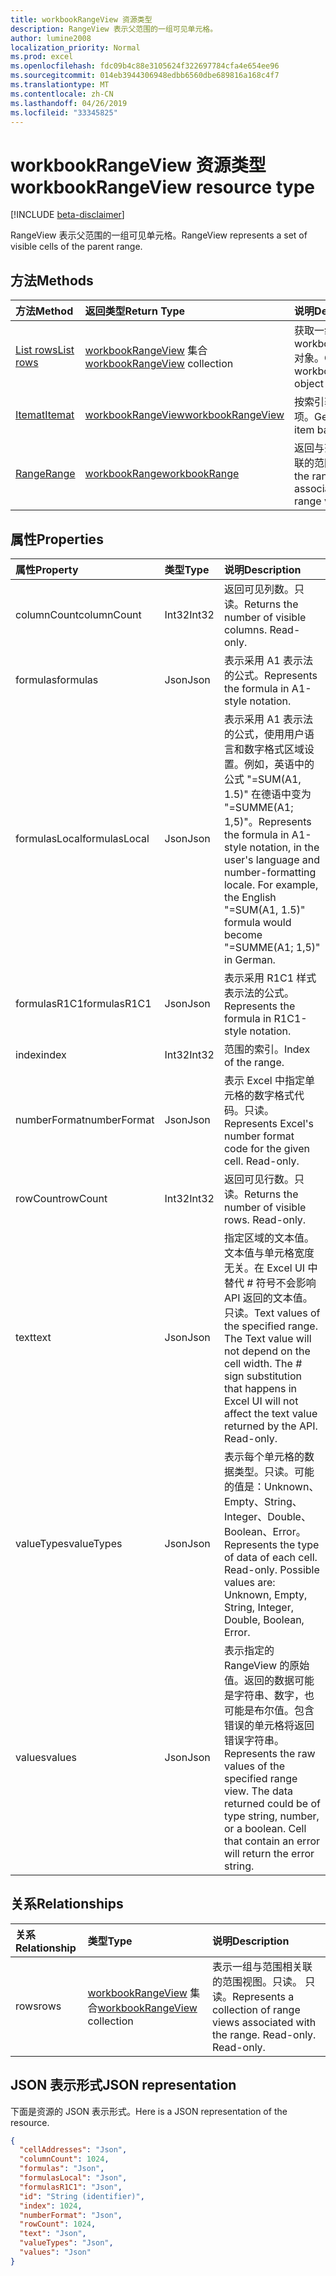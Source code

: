 ```yaml
---
title: workbookRangeView 资源类型
description: RangeView 表示父范围的一组可见单元格。
author: lumine2008
localization_priority: Normal
ms.prod: excel
ms.openlocfilehash: fdc09b4c88e3105624f322697784cfa4e654ee96
ms.sourcegitcommit: 014eb3944306948edbb6560dbe689816a168c4f7
ms.translationtype: MT
ms.contentlocale: zh-CN
ms.lasthandoff: 04/26/2019
ms.locfileid: "33345825"
---
```

# <a name="workbookrangeview-resource-type"></a><span data-ttu-id="9f073-103">workbookRangeView 资源类型</span><span class="sxs-lookup"><span data-stu-id="9f073-103">workbookRangeView resource type</span></span>

[!INCLUDE [beta-disclaimer](../../includes/beta-disclaimer.md)]

<span data-ttu-id="9f073-104">RangeView 表示父范围的一组可见单元格。</span><span class="sxs-lookup"><span data-stu-id="9f073-104">RangeView represents a set of visible cells of the parent range.</span></span>

## <a name="methods"></a><span data-ttu-id="9f073-105">方法</span><span class="sxs-lookup"><span data-stu-id="9f073-105">Methods</span></span>

| <span data-ttu-id="9f073-106">方法</span><span class="sxs-lookup"><span data-stu-id="9f073-106">Method</span></span>           | <span data-ttu-id="9f073-107">返回类型</span><span class="sxs-lookup"><span data-stu-id="9f073-107">Return Type</span></span>    |<span data-ttu-id="9f073-108">说明</span><span class="sxs-lookup"><span data-stu-id="9f073-108">Description</span></span>|
|:---------------|:--------|:----------|
|[<span data-ttu-id="9f073-109">List rows</span><span class="sxs-lookup"><span data-stu-id="9f073-109">List rows</span></span>](../api/workbookrangeview-list-rows.md) |<span data-ttu-id="9f073-110">[workbookRangeView](workbookrangeview.md) 集合</span><span class="sxs-lookup"><span data-stu-id="9f073-110">[workbookRangeView](workbookrangeview.md) collection</span></span>| <span data-ttu-id="9f073-111">获取一组 workbookRangeView 对象。</span><span class="sxs-lookup"><span data-stu-id="9f073-111">Get a workbookRangeView object collection.</span></span>|
|[<span data-ttu-id="9f073-112">Itemat</span><span class="sxs-lookup"><span data-stu-id="9f073-112">Itemat</span></span>](../api/workbookrangeview-itemat.md)|[<span data-ttu-id="9f073-113">workbookRangeView</span><span class="sxs-lookup"><span data-stu-id="9f073-113">workbookRangeView</span></span>](workbookrangeview.md)|<span data-ttu-id="9f073-114">按索引获取范围视图项。</span><span class="sxs-lookup"><span data-stu-id="9f073-114">Get a range view item based in index.</span></span>|
|[<span data-ttu-id="9f073-115">Range</span><span class="sxs-lookup"><span data-stu-id="9f073-115">Range</span></span>](../api/workbookrangeview-range.md)|[<span data-ttu-id="9f073-116">workbookRange</span><span class="sxs-lookup"><span data-stu-id="9f073-116">workbookRange</span></span>](workbookrange.md)|<span data-ttu-id="9f073-117">返回与范围视图相关联的范围对象</span><span class="sxs-lookup"><span data-stu-id="9f073-117">Return the range object associated with the range view</span></span>|

## <a name="properties"></a><span data-ttu-id="9f073-118">属性</span><span class="sxs-lookup"><span data-stu-id="9f073-118">Properties</span></span>
| <span data-ttu-id="9f073-119">属性</span><span class="sxs-lookup"><span data-stu-id="9f073-119">Property</span></span>     | <span data-ttu-id="9f073-120">类型</span><span class="sxs-lookup"><span data-stu-id="9f073-120">Type</span></span>   |<span data-ttu-id="9f073-121">说明</span><span class="sxs-lookup"><span data-stu-id="9f073-121">Description</span></span>|
|:---------------|:--------|:----------|
|<span data-ttu-id="9f073-122">columnCount</span><span class="sxs-lookup"><span data-stu-id="9f073-122">columnCount</span></span>|<span data-ttu-id="9f073-123">Int32</span><span class="sxs-lookup"><span data-stu-id="9f073-123">Int32</span></span>|<span data-ttu-id="9f073-p101">返回可见列数。只读。</span><span class="sxs-lookup"><span data-stu-id="9f073-p101">Returns the number of visible columns. Read-only.</span></span>|
|<span data-ttu-id="9f073-126">formulas</span><span class="sxs-lookup"><span data-stu-id="9f073-126">formulas</span></span>|<span data-ttu-id="9f073-127">Json</span><span class="sxs-lookup"><span data-stu-id="9f073-127">Json</span></span>|<span data-ttu-id="9f073-128">表示采用 A1 表示法的公式。</span><span class="sxs-lookup"><span data-stu-id="9f073-128">Represents the formula in A1-style notation.</span></span> |
|<span data-ttu-id="9f073-129">formulasLocal</span><span class="sxs-lookup"><span data-stu-id="9f073-129">formulasLocal</span></span>|<span data-ttu-id="9f073-130">Json</span><span class="sxs-lookup"><span data-stu-id="9f073-130">Json</span></span>|<span data-ttu-id="9f073-p102">表示采用 A1 表示法的公式，使用用户语言和数字格式区域设置。例如，英语中的公式 "=SUM(A1, 1.5)" 在德语中变为 "=SUMME(A1; 1,5)"。</span><span class="sxs-lookup"><span data-stu-id="9f073-p102">Represents the formula in A1-style notation, in the user's language and number-formatting locale. For example, the English "=SUM(A1, 1.5)" formula would become "=SUMME(A1; 1,5)" in German.</span></span>    |
|<span data-ttu-id="9f073-133">formulasR1C1</span><span class="sxs-lookup"><span data-stu-id="9f073-133">formulasR1C1</span></span>|<span data-ttu-id="9f073-134">Json</span><span class="sxs-lookup"><span data-stu-id="9f073-134">Json</span></span>|<span data-ttu-id="9f073-135">表示采用 R1C1 样式表示法的公式。</span><span class="sxs-lookup"><span data-stu-id="9f073-135">Represents the formula in R1C1-style notation.</span></span>   |
|<span data-ttu-id="9f073-136">index</span><span class="sxs-lookup"><span data-stu-id="9f073-136">index</span></span>|<span data-ttu-id="9f073-137">Int32</span><span class="sxs-lookup"><span data-stu-id="9f073-137">Int32</span></span>|<span data-ttu-id="9f073-138">范围的索引。</span><span class="sxs-lookup"><span data-stu-id="9f073-138">Index of the range.</span></span>|
|<span data-ttu-id="9f073-139">numberFormat</span><span class="sxs-lookup"><span data-stu-id="9f073-139">numberFormat</span></span>|<span data-ttu-id="9f073-140">Json</span><span class="sxs-lookup"><span data-stu-id="9f073-140">Json</span></span>|<span data-ttu-id="9f073-p103">表示 Excel 中指定单元格的数字格式代码。只读。</span><span class="sxs-lookup"><span data-stu-id="9f073-p103">Represents Excel's number format code for the given cell. Read-only.</span></span> |
|<span data-ttu-id="9f073-143">rowCount</span><span class="sxs-lookup"><span data-stu-id="9f073-143">rowCount</span></span>|<span data-ttu-id="9f073-144">Int32</span><span class="sxs-lookup"><span data-stu-id="9f073-144">Int32</span></span>|<span data-ttu-id="9f073-p104">返回可见行数。只读。</span><span class="sxs-lookup"><span data-stu-id="9f073-p104">Returns the number of visible rows. Read-only.</span></span>  |
|<span data-ttu-id="9f073-147">text</span><span class="sxs-lookup"><span data-stu-id="9f073-147">text</span></span>|<span data-ttu-id="9f073-148">Json</span><span class="sxs-lookup"><span data-stu-id="9f073-148">Json</span></span>|<span data-ttu-id="9f073-p105">指定区域的文本值。文本值与单元格宽度无关。在 Excel UI 中替代 # 符号不会影响 API 返回的文本值。只读。</span><span class="sxs-lookup"><span data-stu-id="9f073-p105">Text values of the specified range. The Text value will not depend on the cell width. The # sign substitution that happens in Excel UI will not affect the text value returned by the API. Read-only.</span></span>    |
|<span data-ttu-id="9f073-153">valueTypes</span><span class="sxs-lookup"><span data-stu-id="9f073-153">valueTypes</span></span>|<span data-ttu-id="9f073-154">Json</span><span class="sxs-lookup"><span data-stu-id="9f073-154">Json</span></span>|<span data-ttu-id="9f073-p106">表示每个单元格的数据类型。只读。可能的值是：Unknown、Empty、String、Integer、Double、Boolean、Error。</span><span class="sxs-lookup"><span data-stu-id="9f073-p106">Represents the type of data of each cell. Read-only. Possible values are: Unknown, Empty, String, Integer, Double, Boolean, Error.</span></span> |
|<span data-ttu-id="9f073-158">values</span><span class="sxs-lookup"><span data-stu-id="9f073-158">values</span></span>|<span data-ttu-id="9f073-159">Json</span><span class="sxs-lookup"><span data-stu-id="9f073-159">Json</span></span>|<span data-ttu-id="9f073-p107">表示指定的 RangeView 的原始值。返回的数据可能是字符串、数字，也可能是布尔值。包含错误的单元格将返回错误字符串。</span><span class="sxs-lookup"><span data-stu-id="9f073-p107">Represents the raw values of the specified range view. The data returned could be of type string, number, or a boolean. Cell that contain an error will return the error string.</span></span>   |

## <a name="relationships"></a><span data-ttu-id="9f073-163">关系</span><span class="sxs-lookup"><span data-stu-id="9f073-163">Relationships</span></span>
| <span data-ttu-id="9f073-164">关系</span><span class="sxs-lookup"><span data-stu-id="9f073-164">Relationship</span></span> | <span data-ttu-id="9f073-165">类型</span><span class="sxs-lookup"><span data-stu-id="9f073-165">Type</span></span>   |<span data-ttu-id="9f073-166">说明</span><span class="sxs-lookup"><span data-stu-id="9f073-166">Description</span></span>|
|:---------------|:--------|:----------|
|<span data-ttu-id="9f073-167">rows</span><span class="sxs-lookup"><span data-stu-id="9f073-167">rows</span></span>|<span data-ttu-id="9f073-168">[workbookRangeView](workbookrangeview.md) 集合</span><span class="sxs-lookup"><span data-stu-id="9f073-168">[workbookRangeView](workbookrangeview.md) collection</span></span>| <span data-ttu-id="9f073-p108">表示一组与范围相关联的范围视图。只读。  只读。</span><span class="sxs-lookup"><span data-stu-id="9f073-p108">Represents a collection of range views associated with the range. Read-only.    Read-only.</span></span>|

## <a name="json-representation"></a><span data-ttu-id="9f073-172">JSON 表示形式</span><span class="sxs-lookup"><span data-stu-id="9f073-172">JSON representation</span></span>
<span data-ttu-id="9f073-173">下面是资源的 JSON 表示形式。</span><span class="sxs-lookup"><span data-stu-id="9f073-173">Here is a JSON representation of the resource.</span></span>
<!-- {
  "blockType": "resource",
  "optionalProperties": [  ],
  "keyProperty": "id",
  "baseType":"microsoft.graph.entity",
  "@odata.type": "microsoft.graph.workbookRangeView"
}-->
```json
{
  "cellAddresses": "Json",
  "columnCount": 1024,
  "formulas": "Json",
  "formulasLocal": "Json",
  "formulasR1C1": "Json",
  "id": "String (identifier)",
  "index": 1024,
  "numberFormat": "Json",
  "rowCount": 1024,
  "text": "Json",
  "valueTypes": "Json",
  "values": "Json"
}
```
